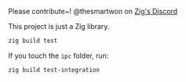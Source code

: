 Please contribute~! @thesmartwon on [Zig's Discord](https://discord.com/invite/zig)

This project is just a Zig library.

```sh
zig build test
```

If you touch the `ipc` folder, run:
```sh
zig build test-integration
```
